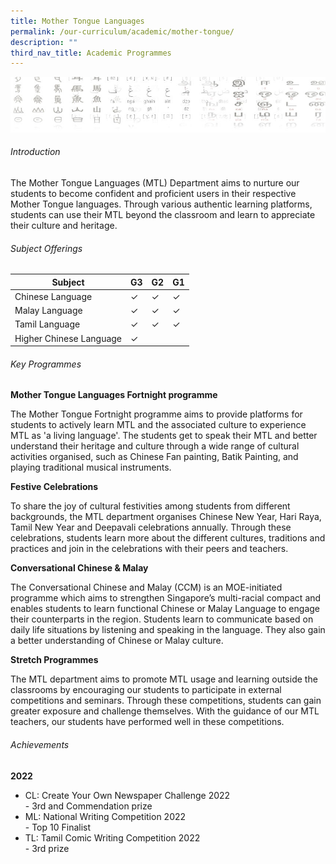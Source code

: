 ```yaml
---
title: Mother Tongue Languages
permalink: /our-curriculum/academic/mother-tongue/
description: ""
third_nav_title: Academic Programmes
---
```

![](/images/mtlheader.jpeg)


###### Introduction

The Mother Tongue Languages (MTL) Department aims to nurture our students to become confident and proficient users in their respective Mother Tongue languages. Through various authentic learning platforms, students can use their MTL beyond the classroom and learn to appreciate their culture and heritage.

###### Subject Offerings

| Subject| G3 | G2 | G1 |
| -------- | -------- | -------- | ------ |
| Chinese Language   | ✓     | ✓     | ✓|
| Malay Language   | ✓     | ✓     | ✓|
| Tamil Language   | ✓     | ✓     | ✓|
| Higher Chinese Language   | ✓     |      | |



###### Key Programmes


**Mother Tongue Languages Fortnight programme**

The Mother Tongue Fortnight programme aims to provide platforms for students to actively learn MTL and the associated culture to experience MTL as 'a living language'. The students get to speak their MTL and better understand their heritage and culture through a wide range of cultural activities organised, such as Chinese Fan painting, Batik Painting, and playing traditional musical instruments.

**Festive Celebrations**

To share the joy of cultural festivities among students from different backgrounds, the MTL department organises Chinese New Year, Hari Raya, Tamil New Year and Deepavali celebrations annually. Through these celebrations, students learn more about the different cultures, traditions and practices and join in the celebrations with their peers and teachers.

**Conversational Chinese &amp; Malay**

The Conversational Chinese and Malay (CCM) is an MOE-initiated programme which aims to strengthen Singapore’s multi-racial compact and enables students to learn functional Chinese or Malay Language to engage their counterparts in the region. Students learn to communicate based on daily life situations by listening and speaking in the language. They also gain a better understanding of Chinese or Malay culture.

**Stretch Programmes** 

The MTL department aims to promote MTL usage and learning outside the classrooms by encouraging our students to participate in external competitions and seminars. Through these competitions, students can gain greater exposure and challenge themselves. With the guidance of our MTL teachers, our students have performed well in these competitions.


###### Achievements

**2022**
- CL: Create Your Own Newspaper Challenge 2022 <br>- 3rd and Commendation prize<br>
- ML: National Writing Competition 2022 <br>- Top 10 Finalist<br>
- TL: Tamil Comic Writing Competition 2022 <br>- 3rd prize<br>

